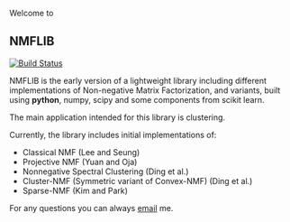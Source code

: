 Welcome to

## NMFLIB

[![Build Status](https://travis-ci.org/canerturkmen/nmflib.svg?branch=master)](https://travis-ci.org/canerturkmen/nmflib)

NMFLIB is the early version of a lightweight library including different implementations of Non-negative
Matrix Factorization, and variants, built using **python**, numpy, scipy and some components from scikit learn.

The main application intended for this library is clustering.

Currently, the library includes initial implementations of:
- Classical NMF (Lee and Seung)
- Projective NMF (Yuan and Oja)
- Nonnegative Spectral Clustering (Ding et al.)
- Cluster-NMF (Symmetric variant of Convex-NMF) (Ding et al.)
- Sparse-NMF (Kim and Park)

For any questions you can always [email](mailto:turkmen.ac@gmail.com) me.
